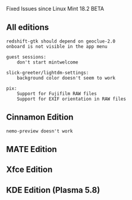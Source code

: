 Fixed Issues since Linux Mint 18.2 BETA

All editions
------------
    redshift-gtk should depend on geoclue-2.0
    onboard is not visible in the app menu

    guest sessions:
        don't start mintwelcome

    slick-greeter/lightdm-settings:
        background color doesn't seem to work

    pix:
        Support for Fujifilm RAW files
        Support for EXIF orientation in RAW files

Cinnamon Edition
----------------
    nemo-preview doesn't work


MATE Edition
------------


Xfce Edition
------------


KDE Edition (Plasma 5.8)
------------------------
